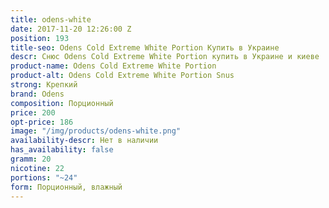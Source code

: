 ```yaml
---
title: odens-white
date: 2017-11-20 12:26:00 Z
position: 193
title-seo: Odens Cold Extreme White Portion Купить в Украине
descr: Снюс Odens Cold Extreme White Portion купить в Украине и киеве
product-name: Odens Cold Extreme White Portion
product-alt: Odens Cold Extreme White Portion Snus
strong: Крепкий
brand: Odens
composition: Порционный
price: 200
opt-price: 186
image: "/img/products/odens-white.png"
availability-descr: Нет в наличии
has_availability: false
gramm: 20
nicotine: 22
portions: "~24"
form: Порционный, влажный
---
```


